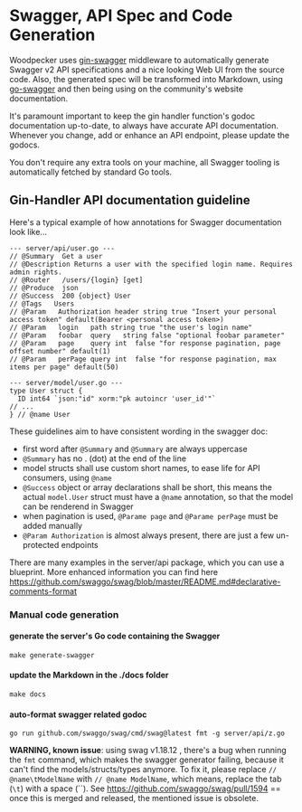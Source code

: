 # Swagger, API Spec and Code Generation

Woodpecker uses [gin-swagger](https://github.com/swaggo/gin-swagger) middleware to automatically
generate Swagger v2 API specifications and a nice looking Web UI from the source code.
Also, the generated spec will be transformed into Markdown, using [go-swagger](https://github.com/go-swagger/go-swagger)
and then being using on the community's website documentation.

It's paramount important to keep the gin handler function's godoc documentation up-to-date,
to always have accurate API documentation.
Whenever you change, add or enhance an API endpoint, please update the godocs.

You don't require any extra tools on your machine, all Swagger tooling is automatically fetched by standard Go tools.

## Gin-Handler API documentation guideline

Here's a typical example of how annotations for Swagger documentation look like...

```text
--- server/api/user.go ---
// @Summary  Get a user
// @Description Returns a user with the specified login name. Requires admin rights.
// @Router   /users/{login} [get]
// @Produce  json
// @Success  200 {object} User
// @Tags   Users
// @Param   Authorization header string true "Insert your personal access token" default(Bearer <personal access token>)
// @Param   login   path string true "the user's login name"
// @Param   foobar  query   string false "optional foobar parameter"
// @Param   page    query int  false "for response pagination, page offset number" default(1)
// @Param   perPage query int  false "for response pagination, max items per page" default(50)
```

```text
--- server/model/user.go ---
type User struct {
  ID int64 `json:"id" xorm:"pk autoincr 'user_id'"`
// ...
} // @name User
```

These guidelines aim to have consistent wording in the swagger doc:

- first word after `@Summary` and `@Summary` are always uppercase
- `@Summary` has no . (dot) at the end of the line
- model structs shall use custom short names, to ease life for API consumers, using `@name`
- `@Success` object or array declarations shall be short, this means the actual `model.User` struct must have a `@name` annotation, so that the model can be renderend in Swagger
- when pagination is used, `@Parame page` and `@Parame perPage` must be added manually
- `@Param Authorization` is almost always present, there are just a few un-protected endpoints

There are many examples in the server/api package, which you can use a blueprint.
More enhanced information you can find here <https://github.com/swaggo/swag/blob/master/README.md#declarative-comments-format>

### Manual code generation

#### generate the server's Go code containing the Swagger

```shell
make generate-swagger
```

#### update the Markdown in the ./docs folder

```shell
make docs
```

#### auto-format swagger related godoc

```shell
go run github.com/swaggo/swag/cmd/swag@latest fmt -g server/api/z.go
```

**WARNING, known issue**: using swag v1.18.12 , there's a bug when running the `fmt` command,
which makes the swagger generator failing, because it can't find the models/structs/types anymore.
To fix it, please replace `// @name\tModelName` with `// @name ModelName`,
which means, replace the tab (`\t`) with a space (``).
See <https://github.com/swaggo/swag/pull/1594> == once this is merged and released, the mentioned issue is obsolete.
